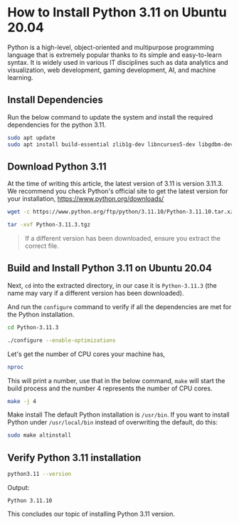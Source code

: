 # How to Install Python 3.11 on Ubuntu 20.04
Python is a high-level, object-oriented and multipurpose programming language that is extremely popular thanks to its simple and easy-to-learn syntax. It is widely used in various IT disciplines such as data analytics and visualization, web development, gaming development, AI, and machine learning. 

## Install Dependencies
Run the below command to update the system and install the required dependencies for the python 3.11.

```sh
sudo apt update
sudo apt install build-essential zlib1g-dev libncurses5-dev libgdbm-dev libnss3-dev libssl-dev libreadline-dev libffi-dev libsqlite3-dev wget libbz2-dev
```

## Download Python 3.11
At the time of writing this article, the latest version of 3.11 is version 3.11.3. We recommend you check Python's official site to get the latest version for your installation, https://www.python.org/downloads/

```sh
wget -c https://www.python.org/ftp/python/3.11.10/Python-3.11.10.tar.xz
```

```sh
tar -xvf Python-3.11.3.tgz
```

> If a different version has been downloaded, ensure you extract the correct file.


## Build and Install Python 3.11 on Ubuntu 20.04

Next, `cd` into the extracted directory, in our case it is `Python-3.11.3` (the name may vary if a different version has been downloaded).

And run the `configure` command to verify if all the dependencies are met for the Python installation.

```sh
cd Python-3.11.3

./configure --enable-optimizations
```

Let's get the number of CPU cores your machine has,

```sh
nproc
```

This will print a number, use that in the below command, `make` will start the build process and the number 4 represents the number of CPU cores.

```sh
make -j 4
```

Make install The default Python installation is `/usr/bin`. If you want to install Python under `/usr/local/bin` instead of overwriting the default, do this:

```sh
sudo make altinstall
```

## Verify Python 3.11 installation

```sh
python3.11 --version
```

Output:

```
Python 3.11.10
```

This concludes our topic of installing Python 3.11 version.

